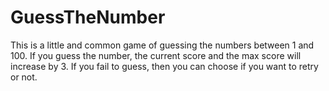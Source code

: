 # GuessTheNumber
This is a little and common game of guessing the numbers between 1 and 100. 
If you guess the number, the current score and the max score will increase by 3.
If you fail to guess, then you can choose if you want to retry or not.